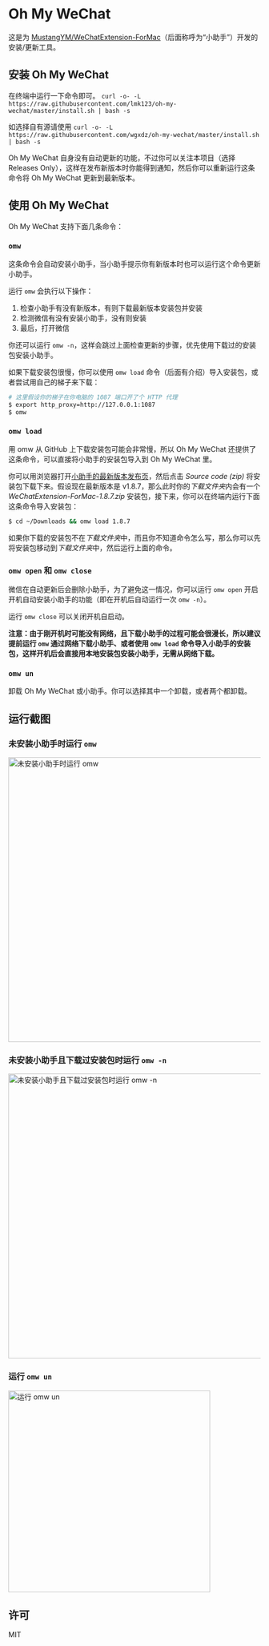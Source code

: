 # Oh My WeChat

这是为 [MustangYM/WeChatExtension-ForMac](https://github.com/MustangYM/WeChatExtension-ForMac)（后面称呼为“小助手”）开发的安装/更新工具。

## 安装 Oh My WeChat

在终端中运行一下命令即可。
`curl -o- -L https://raw.githubusercontent.com/lmk123/oh-my-wechat/master/install.sh | bash -s`

如选择自有源请使用
`curl -o- -L https://raw.githubusercontent.com/wgxdz/oh-my-wechat/master/install.sh | bash -s`

Oh My WeChat 自身没有自动更新的功能，不过你可以关注本项目（选择 Releases Only），这样在发布新版本时你能得到通知，然后你可以重新运行这条命令将 Oh My WeChat 更新到最新版本。

## 使用 Oh My WeChat

Oh My WeChat 支持下面几条命令：

### `omw`

这条命令会自动安装小助手，当小助手提示你有新版本时也可以运行这个命令更新小助手。

运行 `omw` 会执行以下操作：

1. 检查小助手有没有新版本，有则下载最新版本安装包并安装
2. 检测微信有没有安装小助手，没有则安装
3. 最后，打开微信

你还可以运行 `omw -n`，这样会跳过上面检查更新的步骤，优先使用下载过的安装包安装小助手。

如果下载安装包很慢，你可以使用 `omw load` 命令（后面有介绍）导入安装包，或者尝试用自己的梯子来下载：

```bash
# 这里假设你的梯子在你电脑的 1087 端口开了个 HTTP 代理
$ export http_proxy=http://127.0.0.1:1087
$ omw
```

### `omw load`

用 omw 从 GitHub 上下载安装包可能会非常慢，所以 Oh My WeChat 还提供了这条命令，可以直接将小助手的安装包导入到 Oh My WeChat 里。

你可以用浏览器打开[小助手的最新版本发布页](https://github.com/MustangYM/WeChatExtension-ForMac/releases/latest)，然后点击 _Source code (zip)_ 将安装包下载下来。假设现在最新版本是 v1.8.7，那么此时你的*下载文件夹*内会有一个 _WeChatExtension-ForMac-1.8.7.zip_ 安装包，接下来，你可以在终端内运行下面这条命令导入安装包：

```bash
$ cd ~/Downloads && omw load 1.8.7
```

如果你下载的安装包不在*下载文件夹*中，而且你不知道命令怎么写，那么你可以先将安装包移动到*下载文件夹*中，然后运行上面的命令。

### `omw open` 和 `omw close`

微信在自动更新后会删除小助手，为了避免这一情况，你可以运行 `omw open` 开启开机自动安装小助手的功能（即在开机后自动运行一次 `omw -n`）。

运行 `omw close` 可以关闭开机自启动。

**注意：由于刚开机时可能没有网络，且下载小助手的过程可能会很漫长，所以建议提前运行 `omw` 通过网络下载小助手、或者使用 `omw load` 命令导入小助手的安装包，这样开机后会直接用本地安装包安装小助手，无需从网络下载。**

### `omw un`

卸载 Oh My WeChat 或小助手。你可以选择其中一个卸载，或者两个都卸载。

## 运行截图

### 未安装小助手时运行 `omw`

<img width="569" alt="未安装小助手时运行 omw" src="https://user-images.githubusercontent.com/5035625/53577905-746c1000-3bb1-11e9-973c-a8ecccffe7f8.png">

### 未安装小助手且下载过安装包时运行 `omw -n`

<img width="569" alt="未安装小助手且下载过安装包时运行 omw -n" src="https://user-images.githubusercontent.com/5035625/53577938-851c8600-3bb1-11e9-88f6-b3869aa827a4.png">

### 运行 `omw un`

<img width="403" alt="运行 omw un" src="https://user-images.githubusercontent.com/5035625/53577962-96659280-3bb1-11e9-80f0-331634e36cda.png">

## 许可

MIT
